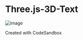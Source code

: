 
# Three.js-3D-Text
![image](https://github.com/Imagineer99/Three.js-3D-Text/assets/130007945/ea1d3ac7-af32-4e30-a81f-e262d16a2fbc)



Created with CodeSandbox
